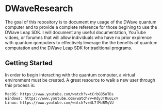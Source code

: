 # DWaveResearch

The goal of this repository is to document my usage of the DWave quantum computer and to provide a complete reference for those begining to use the DWave Leap SDK. I will document any useful documentation, YouTube vidoes, or forumns that will allow individuals who have no prior expirence  with quantum qomputers to effectively leverage the the benefits of quantum computation and the DWave Leap SDK for traditional programs.

## Getting Started

In order to begin interacting with the quantum computer, a virtual environment must be created. A great resource to walk a new user through this process is:

```
MacOS: https://www.youtube.com/watch?v=tCrbGO5oTDs
Windows: https://www.youtube.com/watch?v=Kdy3TOu6Lx4
Linux: https://www.youtube.com/watch?v=4L7fMdBMqVU
```
